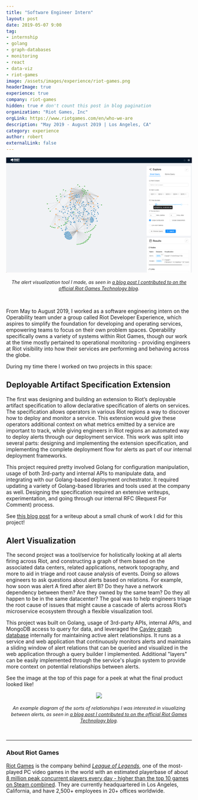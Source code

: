 ```yaml
---
title: "Software Engineer Intern"
layout: post
date: 2019-05-07 9:00
tag:
- internship
- golang
- graph-databases
- monitoring
- react
- data-viz
- riot-games
image: /assets/images/experience/riot-games.png
headerImage: true
experience: true
company: riot-games
hidden: true # don't count this post in blog pagination
organization: "Riot Games, Inc"
orgLink: https://www.riotgames.com/en/who-we-are
description: "May 2019 - August 2019 | Los Angeles, CA"
category: experience
author: robert
externalLink: false
---
```


<p align="center">
    <img src="/assets/images/posts/riot-alerts-explorer-wide.png" />
</p>

<p align="center">
    <i style="font-size:90%;">
    The alert visualization tool I made, as seen in
    <a href="https://technology.riotgames.com/news/technology-interns-riot-games">
    a blog post I contributed to on the official Riot Games Technology blog</a>.
    </i>
</p>

<br />

From May to August 2019, I worked as a software engineering intern on the Operability team under
a group called Riot Developer Experience, which aspires to simplify the foundation for developing
and operating services, empowering teams to focus on their own problem spaces.
Operability specifically owns a variety of systems within Riot Games, though our work at the time mostly
pertained to operational monitoring - providing engineers at Riot visibility into how their
services are performing and behaving across the globe.

During my time there I worked on two projects in this space:

## Deployable Artifact Specification Extension

The first was designing and building an extension to Riot’s deployable artifact specification to allow declarative specification of alerts on services. The specification allows operators in various Riot regions a way to discover how to deploy and monitor a service. This extension would give these operators additional context on what metrics emitted by a service are important to track, while giving engineers in Riot regions an automated way to deploy alerts through our deployment service. This work was split into several parts: designing and implementing the extension specification, and implementing the complete deployment flow for alerts as part of our internal deployment frameworks.

This project required pretty involved Golang for configuration manipulation, usage of both 3rd-party and internal APIs to manipulate data, and integrating with our Golang-based deployment orchestrator. It required updating a variety of Golang-based libraries and tools used at the company as well. Designing the specification required an extensive writeups, experimentation, and going through our internal RFC (Request For Comment) process.

See [this blog post](/evaluable-expressions) for a writeup about a small chunk of work I did for this project!

## Alert Visualization

The second project was a tool/service for holistically looking at all alerts firing across Riot, and constructing a graph of them based on the associated data centers, related applications, network topography, and more to aid in triage and root cause analysis of events. Doing so allows engineers to ask questions about alerts based on relations. For example, how soon was alert A fired after alert B? Do they have a network dependency between them? Are they owned by the same team? Do they all happen to be in the same datacenter? The goal was to help engineers triage the root cause of issues that might cause a cascade of alerts across Riot’s microservice ecosystem through a flexible visualization tool.

This project was built on Golang, usage of 3rd-party APIs, internal APIs, and MongoDB access to query for data, and leveraged the [Cayley graph database](https://github.com/cayleygraph/cayley) internally for maintaining active alert relationships. It runs as a service and web application that continuously monitors alerts and maintains a sliding window of alert relations that can be queried and visualized in the web application through a query builder I implemented. Additional "layers" can be easily implemented through the service's plugin system to provide more context on potential relationships between alerts.

See the image at the top of this page for a peek at what the final product looked like!

<p align="center">
    <img src="https://technology.riotgames.com/sites/default/files/intern12-robert3.png" width="70%" />
</p>

<p align="center">
    <i style="font-size:90%;">
    An example diagram of the sorts of relationships I was interested in visualizing between alerts, as seen in
    <a href="https://technology.riotgames.com/news/technology-interns-riot-games">
    a blog post I contributed to on the official Riot Games Technology blog</a>.
    </i>
</p>

<br />

<hr />

### About Riot Games

[Riot Games](https://www.riotgames.com/en/who-we-are) is the company behind
*[League of Legends](https://na.leagueoflegends.com/en/)*, one of the most-played
PC video games in the world with an estimated playerbase of about
[8 million peak concurrent players every day - higher than the top 10 games on Steam combined](https://na.leagueoflegends.com/en/news/game-updates/special-event/join-us-oct-15th-celebrate-10-years-league). 
They are currently headquartered in Los Angeles, California, and have 2,500+
employees in 20+ offices worldwide.
